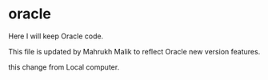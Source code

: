 # oracle
Here I will keep Oracle code.

This file is updated by Mahrukh Malik to reflect Oracle new version features.

this change from Local computer.